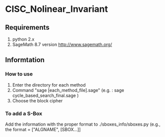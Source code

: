 # CISC_Nolinear_Invariant
## Requirements
1. python 2.x
2. SageMath 8.7 version 
    http://www.sagemath.org/

## Informtation
### How to use
1. Enter the directory for each method
2. Command "sage [each_method_file].sage"
    (e.g. :  sage cycle_based_search_final.sage )
3. Choose the block cipher

### To add a S-Box
Add the information with the proper format to ./sboxes_info/sboxes.py
(e.g., the format = ["ALGNAME", [SBOX...]]
